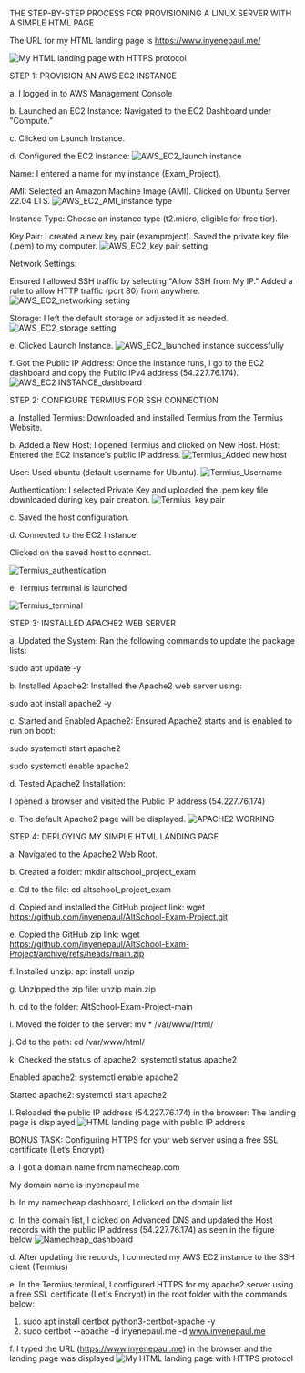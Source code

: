 THE STEP-BY-STEP PROCESS FOR PROVISIONING A LINUX SERVER WITH A SIMPLE HTML PAGE

The URL for my HTML landing page is https://www.inyenepaul.me/

![My HTML landing page with HTTPS protocol](https://github.com/user-attachments/assets/b729e488-0c28-4d93-8f91-9e8a8d2e3716)



STEP 1: PROVISION AN AWS EC2 INSTANCE

a. I logged in to AWS Management Console

b. Launched an EC2 Instance:
  Navigated to the EC2 Dashboard under "Compute."

c. Clicked on Launch Instance.

d. Configured the EC2 Instance:
![AWS_EC2_launch instance](https://github.com/user-attachments/assets/462d2e80-9458-4e9e-a769-54cd458b99f0)

Name: I entered a name for my instance (Exam_Project).

AMI: Selected an Amazon Machine Image (AMI). Clicked on Ubuntu Server 22.04 LTS.
![AWS_EC2_AMI_instance type](https://github.com/user-attachments/assets/ab43a77f-52f8-4414-ae71-e7b8f47d484c)

Instance Type: Choose an instance type (t2.micro, eligible for free tier).

Key Pair: I created a new key pair (examproject). Saved the private key file (.pem) to my computer.
![AWS_EC2_key pair setting](https://github.com/user-attachments/assets/c193bd4c-988f-4577-8207-d24b469ead1c)

Network Settings:

Ensured I allowed SSH traffic by selecting "Allow SSH from My IP."
Added a rule to allow HTTP traffic (port 80) from anywhere.
![AWS_EC2_networking setting](https://github.com/user-attachments/assets/2317b936-8f6c-4f57-8a83-6ebaa5018ed9)

Storage: I left the default storage or adjusted it as needed.
![AWS_EC2_storage setting](https://github.com/user-attachments/assets/e33e1e57-ce2d-42d3-9ad0-d20f70938460)

e. Clicked Launch Instance.
![AWS_EC2_launched instance successfully](https://github.com/user-attachments/assets/97e17202-5a00-4e79-a548-2f0779e92d3d)

f. Got the Public IP Address:
Once the instance runs, I go to the EC2 dashboard and copy the Public IPv4 address (54.227.76.174).
![AWS_EC2 INSTANCE_dashboard](https://github.com/user-attachments/assets/7cfac95f-f931-4768-8903-bdb1bd4b3374)


STEP 2: CONFIGURE TERMIUS FOR SSH CONNECTION

a. Installed Termius:
    Downloaded and installed Termius from the Termius Website.

b. Added a New Host:
I opened Termius and clicked on New Host.
Host: Entered the EC2 instance's public IP address.
![Termius_Added new host](https://github.com/user-attachments/assets/518b06b7-f397-44c1-b3dd-bb90f0c3d44c)

User: Used ubuntu (default username for Ubuntu).
![Termius_Username](https://github.com/user-attachments/assets/32a2f539-685c-4216-82d4-0dab20d0f3ef)

Authentication:
I selected Private Key and uploaded the .pem key file downloaded during key pair creation.
![Termius_key pair](https://github.com/user-attachments/assets/0c43b120-2a24-4344-89cf-91961c3a9eb8)

c. Saved the host configuration.

d. Connected to the EC2 Instance:

  Clicked on the saved host to connect.

![Termius_authentication](https://github.com/user-attachments/assets/baf607ae-ce5d-474c-8c87-7151c912e4ca)

e. Termius terminal is launched

![Termius_terminal](https://github.com/user-attachments/assets/155f6029-c227-4d7d-8143-60e0b40cdb1e)


STEP 3: INSTALLED APACHE2 WEB SERVER

a. Updated the System: Ran the following commands to update the package lists:

  sudo apt update -y

b. Installed Apache2: Installed the Apache2 web server using:

  sudo apt install apache2 -y

c. Started and Enabled Apache2: Ensured Apache2 starts and is enabled to run on boot:

  sudo systemctl start apache2

  sudo systemctl enable apache2

d. Tested Apache2 Installation:

  I opened a browser and visited the Public IP address (54.227.76.174)

e. The default Apache2 page will be displayed.
![APACHE2 WORKING](https://github.com/user-attachments/assets/dc1be4fc-6778-4c35-8648-6fa502fad5ac)


STEP 4: DEPLOYING MY SIMPLE HTML LANDING PAGE

a. Navigated to the Apache2 Web Root.

b. Created a folder: mkdir altschool_project_exam

c. Cd to the file: cd altschool_project_exam

d. Copied and installed the GitHub project link: wget https://github.com/inyenepaul/AltSchool-Exam-Project.git

e. Copied the GitHub zip link: wget https://github.com/inyenepaul/AltSchool-Exam-Project/archive/refs/heads/main.zip

f. Installed unzip: apt install unzip

g. Unzipped the zip file: unzip main.zip

h. cd to the folder: AltSchool-Exam-Project-main

i. Moved the folder to the server: mv * /var/www/html/

j. Cd to the path: cd /var/www/html/

k. Checked the status of apache2: systemctl status apache2

  Enabled apache2: systemctl enable apache2

  Started apache2: systemctl start apache2

l. Reloaded the public IP address (54.227.76.174) in the browser: The landing page is displayed
![HTML landing page with public IP address](https://github.com/user-attachments/assets/7e43e679-a10a-4c8b-b1cd-4a8a9d03075c)



BONUS TASK: Configuring HTTPS for your web server using a free SSL certificate (Let’s Encrypt)

a. I got a domain name from namecheap.com

   My domain name is inyenepaul.me
   
b. In my namecheap dashboard, I clicked on the domain list
   
c. In the domain list, I clicked on Advanced DNS and updated the Host records with the public IP address (54.227.76.174) as seen in the figure below
   ![Namecheap_dashboard](https://github.com/user-attachments/assets/93518d10-ab7a-47e7-ad46-d51abb346d2e)

d. After updating the records, I connected my AWS EC2 instance to the SSH client (Termius)

e. In the Termius terminal, I configured HTTPS for my apache2 server using a free SSL certificate (Let's Encrypt) in the root folder with the commands below:
   1. sudo apt install certbot python3-certbot-apache -y
   2. sudo certbot --apache -d inyenepaul.me -d www.inyenepaul.me

f. I typed the URL (https://www.inyenepaul.me) in the browser and the landing page was displayed
   ![My HTML landing page with HTTPS protocol](https://github.com/user-attachments/assets/cd0f0358-a659-4408-b1e7-34fd0d1a3b57)

   

